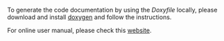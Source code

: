 To generate the code documentation by using the *Doxyfile* locally, please download and install [doxygen](https://www.doxygen.nl/index.html) and follow the instructions.

For online user manual, please check this [website](https://rocs-doc.readthedocs.io/en/latest/).